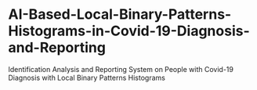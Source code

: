 # AI-Based-Local-Binary-Patterns-Histograms-in-Covid-19-Diagnosis-and-Reporting
Identification Analysis and Reporting System on People with Covid-19 Diagnosis with Local Binary Patterns Histograms
